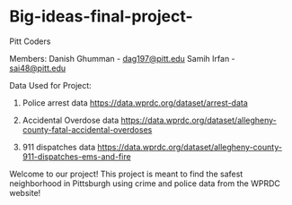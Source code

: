 # Big-ideas-final-project-

Pitt Coders 

Members:
Danish Ghumman - dag197@pitt.edu
Samih Irfan - sai48@pitt.edu

Data Used for Project: 

1. Police arrest data
https://data.wprdc.org/dataset/arrest-data 

2. Accidental Overdose data 
https://data.wprdc.org/dataset/allegheny-county-fatal-accidental-overdoses 

3. 911 dispatches data 
https://data.wprdc.org/dataset/allegheny-county-911-dispatches-ems-and-fire 

Welcome to our project! This project is meant to find the safest neighborhood in Pittsburgh using crime and police data from the WPRDC website!
